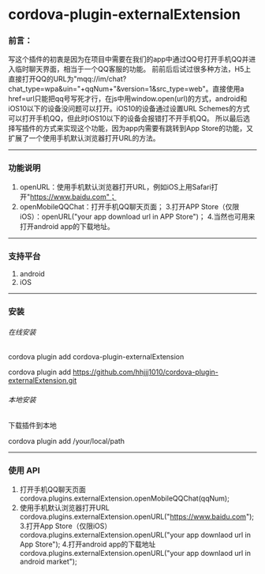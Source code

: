 # cordova-plugin-externalExtension
### 前言：
写这个插件的初衷是因为在项目中需要在我们的app中通过QQ号打开手机QQ并进入临时聊天界面，相当于一个QQ客服的功能。
前前后后试过很多种方法，H5上直接打开QQ的URL为"mqq://im/chat?chat_type=wpa&uin="+qqNum+"&version=1&src_type=web"。直接使用a href=url只能把qq号写死才行，在js中用window.open(url)的方式，android和iOS10以下的设备没问题可以打开。iOS10的设备通过设置URL Schemes的方式
可以打开手机QQ，但此时iOS10以下的设备会报错打不开手机QQ。
所以最后选择写插件的方式来实现这个功能，因为app内需要有跳转到App Store的功能，又扩展了一个使用手机默认浏览器打开URL的方法。
***
### 功能说明
1. openURL：使用手机默认浏览器打开URL，例如iOS上用Safari打开"https://www.baidu.com"；
2. openMobileQQChat：打开手机QQ聊天页面；
3.打开APP Store（仅限iOS）：openURL("your app download url in APP Store")；
4.当然也可用来打开android app的下载地址。

***
### 支持平台
1. android 
2. iOS

***
### 安装
###### 在线安装
cordova plugin add cordova-plugin-externalExtension

cordova plugin add https://github.com/hhjjj1010/cordova-plugin-externalExtension.git

###### 本地安装
下载插件到本地

cordova plugin add /your/local/path

***
### 使用 API
1. 打开手机QQ聊天页面
cordova.plugins.externalExtension.openMobileQQChat(qqNum);
2. 使用手机默认浏览器打开URL
cordova.plugins.externalExtension.openURL("https://www.baidu.com");
3.打开App Store（仅限iOS）
cordova.plugins.externalExtension.openURL("your app downlaod url in App Store");
4.打开android app的下载地址
cordova.plugins.externalExtension.openURL("your app downlaod url in android market");
